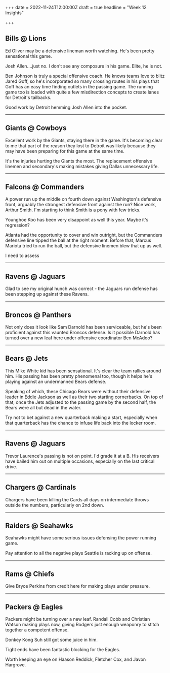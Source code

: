+++
date = 2022-11-24T12:00:00Z
draft = true
headline = "Week 12 Insights"

+++
## Bills @ Lions

Ed Oliver may be a defensive lineman worth watching. He's been pretty sensational this game.

Josh Allen....just no. I don't see any composure in his game. Elite, he is not.

Ben Johnson is truly a special offensive coach. He knows teams love to blitz Jared Goff, so he's incorporated so many crossing routes in his plays that Goff has an easy time finding outlets in the passing game. The running game too is loaded with quite a few misdirection concepts to create lanes for Detroit's tailbacks.

Good work by Detroit hemming Josh Allen into the pocket.

***

## Giants @ Cowboys

Excellent work by the Giants, staying there in the game. It's becoming clear to me that part of the reason they lost to Detroit was likely because they may have been preparing for this game at the same time.

It's the injuries hurting the Giants the most. The replacement offensive linemen and secondary's making mistakes giving Dallas unnecessary life.

***

## Falcons @ Commanders

A power run up the middle on fourth down against Washington's defensive front, arguably the strongest defensive front against the run? Nice work, Arthur Smith. I'm starting to think Smith is a pony with few tricks.

Younghoe Koo has been very disappoint as well this year. Maybe it's regression?

Atlanta had the opportunity to cover and win outright, but the Commanders defensive line tipped the ball at the right moment. Before that, Marcus Mariota tried to run the ball, but the defensive linemen blew that up as well.

I need to assess 

***

## Ravens @ Jaguars

Glad to see my original hunch was correct - the Jaguars run defense has been stepping up against these Ravens.

***

## Broncos @ Panthers

Not only does it look like Sam Darnold has been serviceable, but he's been proficient against this vaunted Broncos defense. Is it possible Darnold has turned over a new leaf here under offensive coordinator Ben McAdoo?

***

## Bears @ Jets

This Mike White kid has been sensational. It's clear the team rallies around him. His passing has been pretty phenomenal too, though it helps he's playing against an undermanned Bears defense.

Speaking of which, these Chicago Bears were without their defensive leader in Eddie Jackson as well as their two starting cornerbacks. On top of that, once the Jets adjusted to the passing game by the second half, the Bears were all but dead in the water.

Try not to bet against a new quarterback making a start, especially when that quarterback has the chance to infuse life back into the locker room.

***

## Ravens @ Jaguars

Trevor Laurence's passing is not on point. I'd grade it at a B. His receivers have bailed him out on multiple occasions, especially on the last critical drive.

***

## Chargers @ Cardinals

Chargers have been killing the Cards all days on intermediate throws outside the numbers, particularly on 2nd down.

***

## Raiders @ Seahawks

Seahawks might have some serious issues defensing the power running game.

Pay attention to all the negative plays Seattle is racking up on offense.

***

## Rams @ Chiefs

Give Bryce Perkins from credit here for making plays under pressure.

***

## Packers @ Eagles

Packers might be turning over a new leaf. Randall Cobb and Christian Watson making plays now, giving Rodgers just enough weaponry to stitch together a competent offense.

Donkey Kong Suh still got some juice in him.

Tight ends have been fantastic blocking for the Eagles.

Worth keeping an eye on Haason Reddick, Fletcher Cox, and Javon Hargrove.